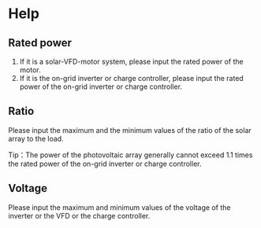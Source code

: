 # Help

## Rated power

1.	If it is a solar-VFD-motor system, please input the rated power of the motor.
2.	If it is the on-grid inverter or charge controller, please input the rated power of the on-grid inverter or charge controller.

## Ratio

Please input the maximum and the minimum values of the ratio of the solar array to the load.

Tip：The power of the photovoltaic array generally cannot exceed 1.1 times the rated power of the on-grid inverter or charge controller.

## Voltage

Please input the maximum and minimum values of the voltage of the inverter or the VFD or the charge controller.
